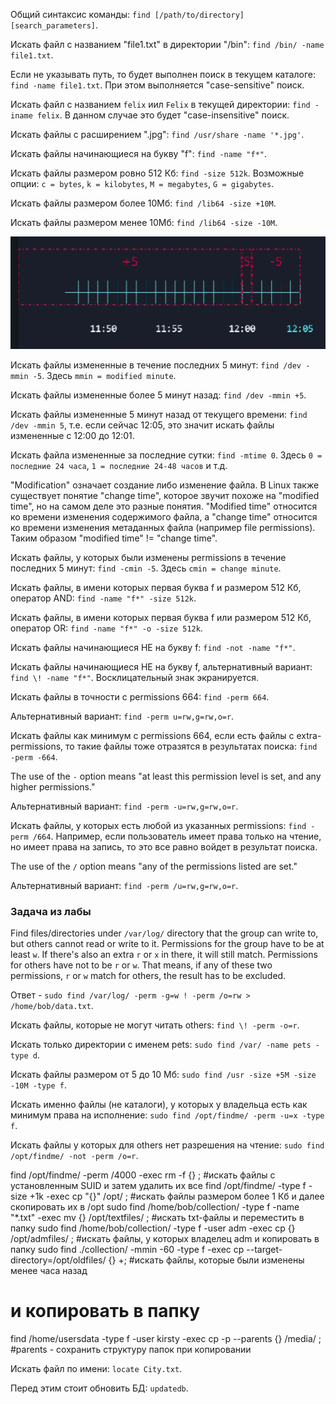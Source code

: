 Общий синтаксис команды: `find [/path/to/directory] [search_parameters]`.

Искать файл с названием "file1.txt" в директории "/bin": `find /bin/ -name file1.txt`.

Если не указывать путь, то будет выполнен поиск в текущем каталоге: `find -name file1.txt`. При этом выполняется "case-sensitive" поиск.

Искать файл с названием `felix` иил `Felix` в текущей директории: `find -iname felix`. В данном случае это будет "case-insensitive" поиск.

Искать файлы с расширением ".jpg": `find /usr/share -name '*.jpg'`.

Искать файлы начинающиеся на букву "f": `find -name "f*"`.

Искать файлы размером ровно 512 Кб: `find -size 512k`. Возможные опции: `c = bytes`, `k = kilobytes`, `M = megabytes`, `G = gigabytes`.

Искать файлы размером более 10Мб: `find /lib64 -size +10M`.

Искать файлы размером менее 10Мб: `find /lib64 -size -10M`.

<img src="image.png" width="600" height="180"><br>

Искать файлы измененные в течение последних 5 минут: `find /dev -mmin -5`. Здесь `mmin = modified minute`.

Искать файлы измененные более 5 минут назад: `find /dev -mmin +5`.

Искать файлы измененные 5 минут назад от текущего времени: `find /dev -mmin 5`, т.е. если сейчас 12:05, это значит искать файлы измененные с 12:00 до 12:01.

Искать файла измененные за последние сутки: `find -mtime 0`. Здесь `0 = последние 24 часа`, `1 = последние 24-48 часов` и т.д.

"Modification" означает создание либо изменение файла. В Linux также существует понятие "change time", которое звучит похоже на "modified time", но на самом деле это разные понятия. "Modified time" относится ко времени изменения содержимого файла, а "change time" относится ко времени изменения метаданных файла (например file permissions). Таким образом "modified time" != "change time".

Искать файлы, у которых были изменены permissions в течение последних 5 минут: `find -cmin -5`. Здесь `cmin = change minute`.

Искать файлы, в имени которых первая буква f и размером 512 Кб, оператор AND: `find -name "f*" -size 512k`.

Искать файлы, в имени которых первая буква f или размером 512 Кб, оператор OR: `find -name "f*" -o -size 512k`.

Искать файлы начинающиеся НЕ на букву f: `find -not -name "f*"`.

Искать файлы начинающиеся НЕ на букву f, альтернативный вариант: `find \! -name "f*"`. Восклицательный знак экранируется.

Искать файлы в точности с permissions 664: `find -perm 664`.

Альтернативный вариант: `find -perm u=rw,g=rw,o=r`.

Искать файлы как минимум с permissions 664, если есть файлы с extra-permissions, то такие файлы тоже отразятся в результатах поиска: `find -perm -664`.

The use of the `-` option means "at least this permission level is set, and any higher permissions."

Альтернативный вариант: `find -perm -u=rw,g=rw,o=r`.

Искать файлы, у которых есть любой из указанных permissions: `find -perm /664`. Например, если пользователь имеет права только на чтение, но имеет права на запись, то это все равно войдет в результат поиска.

The use of the `/` option means "any of the permissions listed are set."

Альтернативный вариант: `find -perm /u=rw,g=rw,o=r`.

### Задача из лабы

Find files/directories under `/var/log/` directory that the group can write to, but others cannot read or write to it. Permissions for the group have to be at least `w`. If there's also an extra `r` or `x` in there, it will still match.
Permissions for others have not to be `r` or `w`. That means, if any of these two permissions, `r` or `w` match for others, the result has to be excluded.

Ответ - `sudo find /var/log/ -perm -g=w ! -perm /o=rw > /home/bob/data.txt`.

Искать файлы, которые не могут читать others: `find \! -perm -o=r`.

Искать только директории с именем pets: `sudo find /var/ -name pets -type d`.

Искать файлы размером от 5 до 10 Мб: `sudo find /usr -size +5M -size -10M -type f`.

Искать именно файлы (не каталоги), у которых у владельца есть как минимум права на исполнение: `sudo find /opt/findme/ -perm -u=x -type f`.

Искать файлы у которых для others нет разрешения на чтение: `sudo find /opt/findme/ -not -perm /o=r`.

find /opt/findme/ -perm /4000 -exec rm -f {} \;   #искать файлы с установленным SUID и затем удалить их все
find /opt/findme/ -type f -size +1k -exec cp "{}" /opt/ \;   #искать файлы размером более 1 Кб и далее скопировать их в /opt
sudo find /home/bob/collection/ -type f -name "*.txt" -exec mv {} /opt/textfiles/ \;   #искать txt-файлы и переместить в папку 
sudo find /home/bob/collection/ -type f -user adm -exec cp {} /opt/admfiles/  \;   #искать файлы, у которых владелец adm и копировать в папку
sudo find ./collection/ -mmin -60 -type f -exec cp --target-directory=/opt/oldfiles/ {} +\;   #искать файлы, которые были изменены менее часа назад
# и копировать в папку

find /home/usersdata -type f -user kirsty -exec cp -p --parents {} /media/ \;   #parents - сохранить структуру папок при копировании

Искать файл по имени: `locate City.txt`.

Перед этим стоит обновить БД: `updatedb`.
